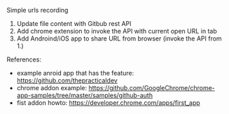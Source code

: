 Simple urls recording

1. Update file content with Gitbub rest API
2. Add chrome extension to invoke the API with current open URL in tab
3. Add Androind/iOS app to share URL from browser (invoke the API from 1.)


References: 
 - example anroid app that has the feature: https://github.com/thepracticaldev
 - chrome addon example: https://github.com/GoogleChrome/chrome-app-samples/tree/master/samples/github-auth
 - fist addon howto: https://developer.chrome.com/apps/first_app




